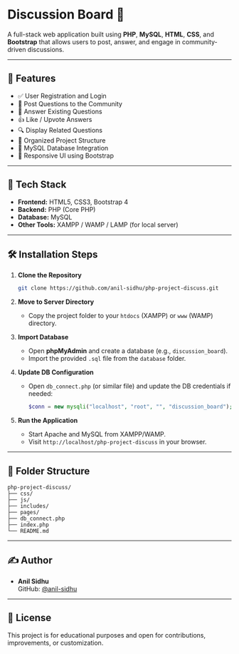 # Discussion Board 💬

A full-stack web application built using **PHP**, **MySQL**, **HTML**, **CSS**, and **Bootstrap** that allows users to post, answer, and engage in community-driven discussions.

---

## 🌟 Features

- ✅ User Registration and Login
- 📝 Post Questions to the Community
- 💬 Answer Existing Questions
- 👍 Like / Upvote Answers
- 🔍 Display Related Questions
- 📁 Organized Project Structure
- 💾 MySQL Database Integration
- 🎨 Responsive UI using Bootstrap

---

## 🚀 Tech Stack

- **Frontend:** HTML5, CSS3, Bootstrap 4
- **Backend:** PHP (Core PHP)
- **Database:** MySQL
- **Other Tools:** XAMPP / WAMP / LAMP (for local server)

---

## 🛠️ Installation Steps

1. **Clone the Repository**
   ```bash
   git clone https://github.com/anil-sidhu/php-project-discuss.git
   ```

2. **Move to Server Directory**
   - Copy the project folder to your `htdocs` (XAMPP) or `www` (WAMP) directory.

3. **Import Database**
   - Open **phpMyAdmin** and create a database (e.g., `discussion_board`).
   - Import the provided `.sql` file from the `database` folder.

4. **Update DB Configuration**
   - Open `db_connect.php` (or similar file) and update the DB credentials if needed:
     ```php
     $conn = new mysqli("localhost", "root", "", "discussion_board");
     ```

5. **Run the Application**
   - Start Apache and MySQL from XAMPP/WAMP.
   - Visit `http://localhost/php-project-discuss` in your browser.

---

## 📂 Folder Structure

```
php-project-discuss/
├── css/
├── js/
├── includes/
├── pages/
├── db_connect.php
├── index.php
└── README.md
```

---

## ✍️ Author

- **Anil Sidhu**  
  GitHub: [@anil-sidhu](https://github.com/anil-sidhu)

---

## 📄 License

This project is for educational purposes and open for contributions, improvements, or customization.
